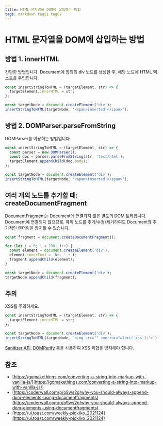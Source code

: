 ```yaml
---
title: HTML 문자열을 DOM에 삽입하는 방법
tags: markdown tag01 tag02
---
```


# HTML 문자열을 DOM에 삽입하는 방법

## 방법 1. innerHTML

간단한 방법입니다.
Document에 임의의 div 노드를 생성한 후, 해당 노드에 HTML 텍스트를 주입합니다.

```javascript
const insertStringToHTML = (targetElement, str) => {
  targetElement.innerHTML = str;
};

const targetNode = document.createElement('div');
insertStringToHTML(targetNode, '<span>inserted!</span>');
```

## 방법 2. DOMParser.parseFromString

DOMParser를 이용하는 방법입니다.

```javascript
const insertStringToHTML = (targetElement, str) => {
  const parser = new DOMParser();
  const doc = parser.parseFromString(str, 'text/html');
  targetElement.appendChild(doc.body);
};

const targetNode = document.createElement('div');
insertStringToHTML(targetNode, '<span>inserted!</span>');
```

## 여러 개의 노드를 추가할 때: createDocumentFragment

DocumentFragment는 Document에 연결되지 않은 별도의 DOM 트리입니다.
Document에 연결되지 않으므로, 하위 노드를 추가/수정/제거하여도 Document의 추가적인 렌더링을 방지할 수 있습니다.

```javascript
const fragment = document.createDocumentFragment();

for (let i = 0; i < 200; i++) {
  const element = document.createElement('div');
  element.innerText = 'No. ' + i;
  fragment.appendChild(element);
}

const targetNode = document.createElement('div');
targetNode.appendChild(fragment);
```

## 주의

XSS를 주의하세요.

```javascript
const insertStringToHTML = (targetElement, str) => {
  targetElement.innerHTML = str;
};

const targetNode = document.createElement('div');
insertStringToHTML(targetNode, `<img src="" onerror="alert('xss');">`);
```

[Sanitizer API](https://wicg.github.io/sanitizer-api/), [DOMPurify](https://github.com/cure53/DOMPurify) 등을 사용하여 XSS 위협을 방지해야 합니다.


## 참조

* [https://gomakethings.com/converting-a-string-into-markup-with-vanilla-js/](https://gomakethings.com/converting-a-string-into-markup-with-vanilla-js/)
* [https://coderwall.com/p/o9ws2g/why-you-should-always-append-dom-elements-using-documentfragments](https://coderwall.com/p/o9ws2g/why-you-should-always-append-dom-elements-using-documentfragments)
* [https://ui.toast.com/weekly-pick/ko_2021124](https://ui.toast.com/weekly-pick/ko_2021124)
